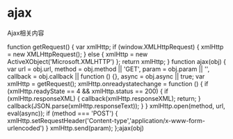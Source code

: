 # ajax
Ajax相关内容

function getRequest() {
    var xmlHttp;
    if (window.XMLHttpRequest) {
        xmlHttp = new XMLHttpRequest();
    } else {
        xmlHttp = new ActiveXObject('Microsoft.XMLHTTP')
    };
    return xmlHttp;
}
function ajax(obj) {
    var url = obj.url,
        method = obj.method || 'GET',
        param = obj.param || '',
        callback = obj.callback || function () {},
        async = obj.async || true;
    var xmlHttp = getRequest();
    xmlHttp.onreadystatechange = function () {
        if (xmlHttp.readyState == 4 && xmlHttp.status == 200) {
            if (xmlHttp.responseXML) {
                callback(xmlHttp.responseXML);
                return;
            }
            callback(JSON.parse(xmlHttp.responseText));
        }
    }
    xmlHttp.open(method, url, eval(async));
    if (method === 'POST') {
        xmlHttp.setRequestHeader('Content-type','application/x-www-form-urlencoded')
    }
    xmlHttp.send(param);
};ajax(obj)
